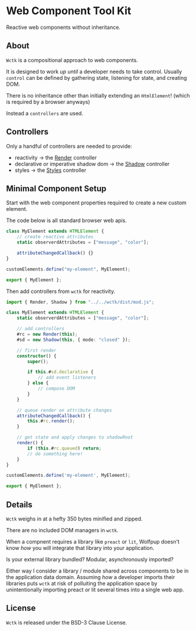 # Web Component Tool Kit

Reactive web components without inheritance.

## About

`Wctk` is a compositional approach to web components.

It is designed to work _up until_ a developer needs to take control. Usually `control` can be defined by gathering state, listening for state, and creating DOM.

There is no inheritance other than initially extending an `HtmlElement`! (which is required by a browser anyways)

Instead a `controllers` are used.

## Controllers

Only a handful of controllers are needed to provide:

- reactivity -> the [Render](./render/README.md) controller
- declarative or imperative shadow dom -> the [Shadow](./shadow/README.md) controller
- styles -> the [Styles](./styles/README.md) controller

## Minimal Component Setup

Start with the web component properties required to create a new custom element.

The code below is all standard browser web apis.

```ts
class MyElement extends HTMLElement {
	// create reactive attributes
	static observerdAttributes = ["message", "color"];

	attributeChangedCallback() {}
}

customElements.define("my-element", MyElement);

export { MyElement };
```

Then add controllers from `wctk` for reactivity.

```ts
import { Render, Shadow } from "../../wctk/dist/mod.js";

class MyElement extends HTMLElement {
    static observerdAttributes = ["message", "color"];

    // add controllers
    #rc = new Render(this);
	#sd = new Shadow(this, { mode: "closed" });

    // first render
    constructor() {
        super();

        if this.#sd.declarative {
            // add event listeners
        } else {
            // compose DOM
        }
    }

    // queue render on attribute changes
	attributeChangedCallback() {
		this.#rc.render();
	}

    // get state and apply changes to shadowRoot
	render() {
        if (this.#rc.queued) return;
        // do something here!
	}
}

customElements.define('my-element', MyElement);

export { MyElement };
```

## Details

`Wctk` weighs in at a hefty 350 bytes minified and zipped.

There are no included DOM managers in `wctk`.

When a compnent requires a library like `preact` or `lit`, Wolfpup doesn't know _how_ you will integrate that library into your application.

Is your external library bundled? Modular, asynchronously imported?

Either way I consider a library / module shared across components to be in the application data domain. Assuming _how_ a developer imports their libraries puts `wctk` at risk of polluiting the application space by unintentionally importing preact or lit several times into a single web app.

## License

`Wctk` is released under the BSD-3 Clause License.
